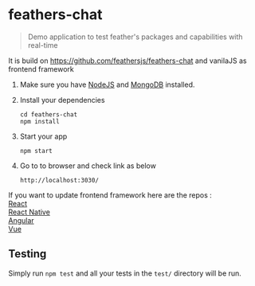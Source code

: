 # feathers-chat

> Demo application to test feather's packages and capabilities with real-time 

It is build on https://github.com/feathersjs/feathers-chat and vanilaJS as frontend framework

1. Make sure you have [NodeJS](https://nodejs.org/) and [MongoDB](https://www.mongodb.com/download-center#community) installed.
2. Install your dependencies

    ```
    cd feathers-chat
    npm install
    ```

3. Start your app

    ```
    npm start
    ```

4. Go to to browser and check link as below
     ```
     http://localhost:3030/
      ```

If you want to update frontend framework here are the repos :\
[React](https://github.com/feathersjs/feathers-chat-react)\
[React Native](https://github.com/feathersjs/feathers-react-native-chat)\
[Angular](https://github.com/feathersjs/feathers-chat-angular)\
[Vue](https://github.com/feathersjs/feathers-chat-vuex)


## Testing

Simply run `npm test` and all your tests in the `test/` directory will be run.

